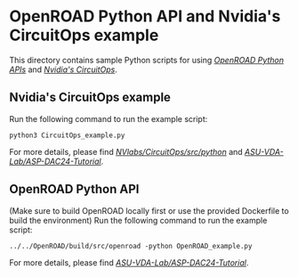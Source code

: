 # OpenROAD Python API and Nvidia's CircuitOps example
This directory contains sample Python scripts for using [*OpenROAD Python APIs*](https://github.com/The-OpenROAD-Project/OpenROAD/tree/master) and [*Nvidia's CircuitOps*](https://github.com/NVlabs/CircuitOps/tree/main).

## Nvidia's CircuitOps example
Run the following command to run the example script:
```
python3 CircuitOps_example.py
```
For more details, please find [*NVlabs/CircuitOps/src/python*](https://github.com/NVlabs/CircuitOps/tree/main/src/python) and [*ASU-VDA-Lab/ASP-DAC24-Tutorial*](https://github.com/ASU-VDA-Lab/ASP-DAC24-Tutorial/tree/main).

## OpenROAD Python API
(Make sure to build OpenROAD locally first or use the provided Dockerfile to build the environment)
Run the following command to run the example script:
```
../../OpenROAD/build/src/openroad -python OpenROAD_example.py
```
For more details, please find [*ASU-VDA-Lab/ASP-DAC24-Tutorial*](https://github.com/ASU-VDA-Lab/ASP-DAC24-Tutorial/tree/main).
